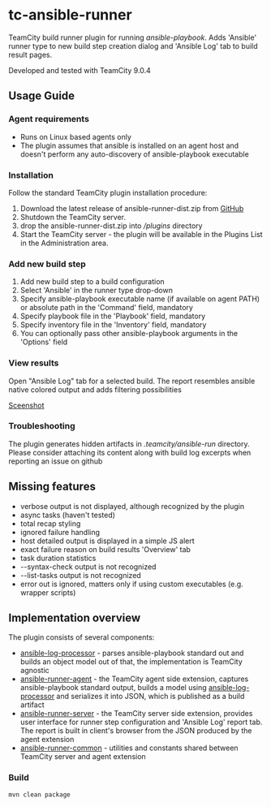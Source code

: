 # tc-ansible-runner
TeamCity build runner plugin for running *ansible-playbook*.
Adds 'Ansible' runner type to new build step creation dialog and 'Ansible Log' tab to build result pages.

Developed and tested with TeamCity 9.0.4
## Usage Guide
### Agent requirements
* Runs on Linux based agents only
* The plugin assumes that ansible is installed on an agent host and doesn't perform any auto-discovery of ansible-playbook executable

### Installation
Follow the standard TeamCity plugin installation procedure:

1. Download the latest release of ansible-runner-dist.zip from [GitHub](https://github.com/andreizhuk/tc-ansible-runner/releases)
1. Shutdown the TeamCity server.
1. drop the ansible-runner-dist.zip into *<TeamCity Data Directory>/plugins* directory
1. Start the TeamCity server - the plugin will be available in the Plugins List in the Administration area.

### Add new build step
1. Add new build step to a build configuration
1. Select 'Ansible' in the runner type drop-down
1. Specify ansible-playbook executable name (if available on agent PATH) or absolute path in the 'Command' field, mandatory
1. Specify playbook file in the 'Playbook' field, mandatory
1. Specify inventory file in the 'Inventory' field, mandatory
1. You can optionally pass other ansible-playbook arguments in the 'Options' field

### View results
Open "Ansible Log" tab for a selected build.
The report resembles ansible native colored output and adds filtering possibilities

[Sceenshot](README/AnsibleLog-screen.png)

### Troubleshooting
The plugin generates hidden artifacts in *.teamcity/ansible-run* directory. Please consider attaching its content along with build log excerpts when reporting an issue on github

## Missing features
* verbose output is not displayed, although recognized by the plugin
* async tasks (haven't tested)
* total recap styling
* ignored failure handling
* host detailed output is displayed in a simple JS alert
* exact failure reason on build results 'Overview' tab
* task duration statistics
* --syntax-check output is not recognized
* --list-tasks output is not recognized
* error out is ignored, matters only if using custom executables (e.g. wrapper scripts)

## Implementation overview
The plugin consists of several components:
* [ansible-log-processor](ansible-log-processor) - parses ansible-playbook standard out and builds an object model out of that, the implementation is TeamCity agnostic
* [ansible-runner-agent](ansible-runner-agent) - the TeamCity agent side extension, captures ansible-playbook standard output, builds a model using [ansible-log-processor](ansible-log-processor) and serializes it into JSON, which is published as a build artifact
* [ansible-runner-server](ansible-runner-server) - the TeamCity server side extension, provides user interface for runner step configuration and 'Ansible Log' report tab. The report is built in client's browser from the JSON produced by the agent extension
* [ansible-runner-common](ansible-runner-common) - utilities and constants shared between TeamCity server and agent extension

### Build
```
mvn clean package
```
